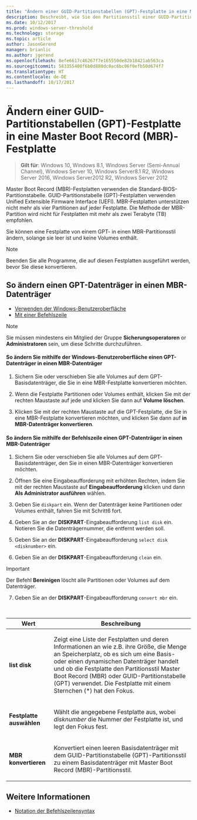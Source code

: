 ```yaml
---
title: "Ändern einer GUID-Partitionstabellen (GPT)-Festplatte in eine Master Boot Record (MBR)-Festplatte"
description: Beschreibt, wie Sie den Partitionsstil einer GUID-Partitionstabellen (GPT)-Festplatte in eine Master Boot Record (MBR)-Festplatte konvertieren.
ms.date: 10/12/2017
ms.prod: windows-server-threshold
ms.technology: storage
ms.topic: article
author: JasonGerend
manager: brianlic
ms.author: jgerend
ms.openlocfilehash: 8efe6617c46267f7e165550de82b18421ab563ca
ms.sourcegitcommit: 583355400f6b0d880dc0ac6bc06f0efb50d674f7
ms.translationtype: HT
ms.contentlocale: de-DE
ms.lasthandoff: 10/17/2017
---
```

# <a name="change-a-guid-partition-table-gpt-disk-into-a-master-boot-record-mbr-disk"></a>Ändern einer GUID-Partitionstabellen (GPT)-Festplatte in eine Master Boot Record (MBR)-Festplatte

> **Gilt für**: Windows 10, Windows 8.1, Windows Server (Semi-Annual Channel), Windows Server 10, Windows Server8.1 R2, Windows Server 2016, Windows Server2012 R2, Windows Server 2012

Master Boot Record (MBR)-Festplatten verwenden die Standard-BIOS-Partitionstabelle. GUID-Partitionstabelle (GPT)-Festplatten verwenden Unified Extensible Firmware Interface (UEFI). MBR-Festplatten unterstützen nicht mehr als vier Partitionen auf jeder Festplatte. Die Methode der MBR-Partition wird nicht für Festplatten mit mehr als zwei Terabyte (TB) empfohlen.

Sie können eine Festplatte von einem GPT- in einen MBR-Partitionsstil ändern, solange sie leer ist und keine Volumes enthält.

> [!NOTE]
> Beenden Sie alle Programme, die auf diesen Festplatten ausgeführt werden, bevor Sie diese konvertieren.

<a name="changing-a-gpt-disk-into-an-mbr-disk"></a>So ändern einen GPT-Datenträger in einen MBR-Datenträger
-------------------------------------------------------

-   [Verwenden der Windows-Benutzeroberfläche](#BKMK_WINUI)
-   [Mit einer Befehlszeile](#BKMK_CMD)

> [!NOTE]
> Sie müssen mindestens ein Mitglied der Gruppe **Sicherungsoperatoren** or **Administratoren** sein, um diese Schritte durchzuführen.

 <a id="BKMK_WINUI"></a>
#### <a name="to-change-a-gpt-disk-into-an-mbr-disk-using-the-windows-interface"></a>So ändern Sie mithilfe der Windows-Benutzeroberfläche einen GPT-Datenträger in einen MBR-Datenträger

1.  Sichern Sie oder verschieben Sie alle Volumes auf dem GPT-Basisdatenträger, die Sie in eine MBR-Festplatte konvertieren möchten.

2.  Wenn die Festplatte Partitionen oder Volumes enthält, klicken Sie mit der rechten Maustaste auf jede und klicken Sie dann auf **Volume löschen**.

3.  Klicken Sie mit der rechten Maustaste auf die GPT-Festplatte, die Sie in eine MBR-Festplatte konvertieren möchten, und klicken Sie dann auf **in MBR-Datenträger konvertieren**.

 <a id="BKMK_CMD"></a>
#### <a name="to-change-a-gpt-disk-into-an-mbr-disk-using-a-command-line"></a>So ändern Sie mithilfe der Befehlszeile einen GPT-Datenträger in einen MBR-Datenträger

1.  Sichern Sie oder verschieben Sie alle Volumes auf dem GPT-Basisdatenträger, den Sie in einen MBR-Datenträger konvertieren möchten.

2.  Öffnen Sie eine Eingabeaufforderung mit erhöhten Rechten, indem Sie mit der rechten Maustaste auf **Eingabeaufforderung** klicken und dann **Als Administrator ausführen** wählen.

3. Geben Sie `diskpart` ein. Wenn der Datenträger keine Partitionen oder Volumes enthält, fahren Sie mit Schritt6 fort.

4.  Geben Sie an der **DISKPART**-Eingabeaufforderung `list disk` ein. Notieren Sie die Datenträgernummer, die entfernt werden soll.

5.  Geben Sie an der **DISKPART**-Eingabeaufforderung `select disk <disknumber>` ein.

6.  Geben Sie an der **DISKPART**-Eingabeaufforderung `clean` ein.

> [!IMPORTANT]
> Der Befehl **Bereinigen** löscht alle Partitionen oder Volumes auf dem Datenträger.

7.  Geben Sie an der **DISKPART**-Eingabeaufforderung `convert mbr` ein.

<br />

| Wert | Beschreibung |
| --- | --- |
| <p>**list disk**</p> | <p>Zeigt eine Liste der Festplatten und deren Informationen an wie z.B. ihre Größe, die Menge an Speicherplatz, ob es sich um eine Basis- oder einen dynamischen Datenträger handelt und ob die Festplatte den Partitionsstil Master Boot Record (MBR) oder GUID-Partitionstabelle (GPT) verwendet. Die Festplatte mit einem Sternchen (*) hat den Fokus.</p> |
| <p>**Festplatte auswählen**</p> | <p>Wählt die angegebene Festplatte aus, wobei <em>disknumber</em> die Nummer der Festplatte ist, und legt den Fokus fest.</p> | <p>**Bereinigen**</p> | <p>Entfernt alle Partitionen oder Volumes vom Datenträger mit dem Fokus.</p> |
| <p>**MBR konvertieren**</p> | <p>Konvertiert einen leeren Basisdatenträger mit dem GUID-Partitionstabelle (GPT)-Partitionsstil zu einem Basisdatenträger mit Master Boot Record (MBR)-Partitionsstil.</p>

## <a name="see-also"></a>Weitere Informationen

-   [Notation der Befehlszeilensyntax](https://technet.microsoft.com/library/cc742449(v=ws.11).aspx)


